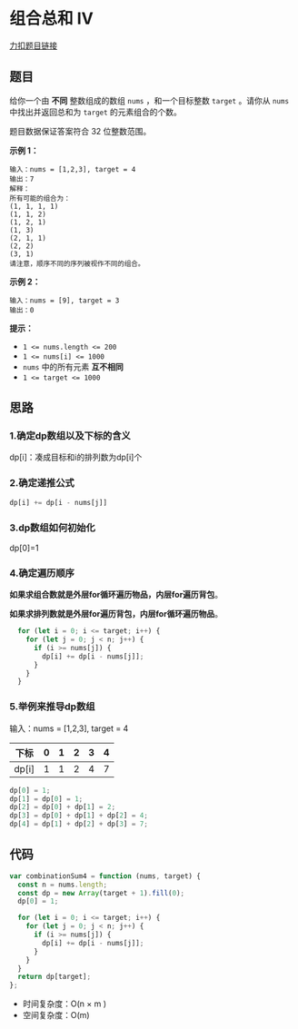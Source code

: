 # 组合总和 Ⅳ

[力扣题目链接](https://leetcode.cn/problems/combination-sum-iv/)

## 题目

给你一个由 **不同** 整数组成的数组 `nums` ，和一个目标整数 `target` 。请你从 `nums` 中找出并返回总和为 `target` 的元素组合的个数。

题目数据保证答案符合 32 位整数范围。

**示例 1：**

```
输入：nums = [1,2,3], target = 4
输出：7
解释：
所有可能的组合为：
(1, 1, 1, 1)
(1, 1, 2)
(1, 2, 1)
(1, 3)
(2, 1, 1)
(2, 2)
(3, 1)
请注意，顺序不同的序列被视作不同的组合。
```

**示例 2：**

```
输入：nums = [9], target = 3
输出：0
```

**提示：**

- `1 <= nums.length <= 200`
- `1 <= nums[i] <= 1000`
- `nums` 中的所有元素 **互不相同**
- `1 <= target <= 1000`

## 思路

### 1.确定dp数组以及下标的含义

dp[i]：凑成目标和i的排列数为dp[i]个

### 2.确定递推公式

~~~js
dp[i] += dp[i - nums[j]]
~~~

### 3.dp数组如何初始化

dp[0]=1

### 4.确定遍历顺序

**如果求组合数就是外层for循环遍历物品，内层for遍历背包**。

**如果求排列数就是外层for遍历背包，内层for循环遍历物品**。

~~~js
  for (let i = 0; i <= target; i++) {
    for (let j = 0; j < n; j++) {
      if (i >= nums[j]) {
        dp[i] += dp[i - nums[j]];
      }
    }
  }
~~~

### 5.举例来推导dp数组

输入：nums = [1,2,3], target = 4

| 下标  | 0    | 1    | 2    | 3    | 4    |
| ----- | ---- | ---- | ---- | ---- | ---- |
| dp[i] | 1    | 1    | 2    | 4    | 7    |

~~~js
dp[0] = 1;
dp[1] = dp[0] = 1;
dp[2] = dp[0] + dp[1] = 2;
dp[3] = dp[0] + dp[1] + dp[2] = 4;
dp[4] = dp[1] + dp[2] + dp[3] = 7;
~~~

## 代码

~~~js
var combinationSum4 = function (nums, target) {
  const n = nums.length;
  const dp = new Array(target + 1).fill(0);
  dp[0] = 1;

  for (let i = 0; i <= target; i++) {
    for (let j = 0; j < n; j++) {
      if (i >= nums[j]) {
        dp[i] += dp[i - nums[j]];
      }
    }
  }
  return dp[target];
};
~~~

- 时间复杂度：O(n × m )
- 空间复杂度：O(m)